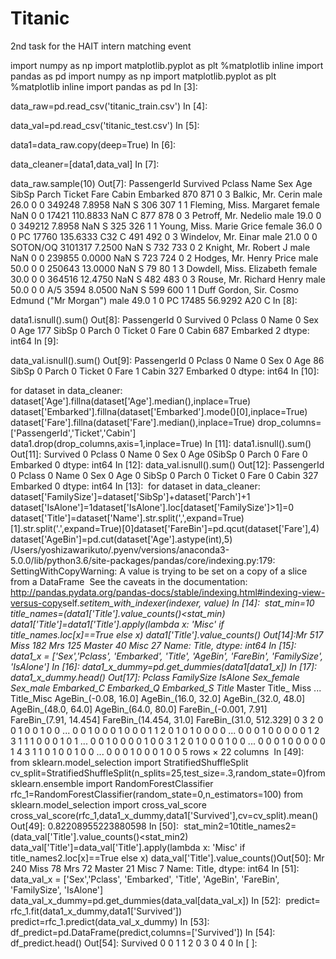 # Titanic
2nd task for the HAIT intern matching event

import numpy as np
import matplotlib.pyplot as plt
%matplotlib inline
import pandas as pd
import numpy as np
import matplotlib.pyplot as plt
%matplotlib inline
import pandas as pd
In [3]:

data_raw=pd.read_csv('titanic_train.csv')
In [4]:

data_val=pd.read_csv('titanic_test.csv')
In [5]:

data1=data_raw.copy(deep=True)
In [6]:

data_cleaner=[data1,data_val]
In [7]:

data_raw.sample(10)
Out[7]:
PassengerId    Survived    Pclass    Name    Sex    Age    SibSp    Parch    Ticket    Fare    Cabin    Embarked
870    871    0    3    Balkic, Mr. Cerin    male    26.0    0    0    349248    7.8958    NaN    S
306    307    1    1    Fleming, Miss. Margaret    female    NaN    0    0    17421    110.8833    NaN    C
877    878    0    3    Petroff, Mr. Nedelio    male    19.0    0    0    349212    7.8958    NaN    S
325    326    1    1    Young, Miss. Marie Grice    female    36.0    0    0    PC 17760    135.6333    C32    C
491    492    0    3    Windelov, Mr. Einar    male    21.0    0    0    SOTON/OQ 3101317    7.2500    NaN    S
732    733    0    2    Knight, Mr. Robert J    male    NaN    0    0    239855    0.0000    NaN    S
723    724    0    2    Hodges, Mr. Henry Price    male    50.0    0    0    250643    13.0000    NaN    S
79    80    1    3    Dowdell, Miss. Elizabeth    female    30.0    0    0    364516    12.4750    NaN    S
482    483    0    3    Rouse, Mr. Richard Henry    male    50.0    0    0    A/5 3594    8.0500    NaN    S
599    600    1    1    Duff Gordon, Sir. Cosmo Edmund ("Mr Morgan")    male    49.0    1    0    PC 17485    56.9292    A20    C
In [8]:

data1.isnull().sum()
Out[8]:
PassengerId      0
Survived         0
Pclass           0
Name             0
Sex              0
Age            177
SibSp            0
Parch            0
Ticket           0
Fare             0
Cabin          687
Embarked         2
dtype: int64
In [9]:

data_val.isnull().sum()
Out[9]:
PassengerId      0
Pclass           0
Name             0
Sex              0
Age             86
SibSp            0
Parch            0
Ticket           0
Fare             1
Cabin          327
Embarked         0
dtype: int64
In [10]:

for dataset in data_cleaner:
dataset['Age'].fillna(dataset['Age'].median(),inplace=True)
dataset['Embarked'].fillna(dataset['Embarked'].mode()[0],inplace=True)
dataset['Fare'].fillna(dataset['Fare'].median(),inplace=True)
​
​drop_columns=['PassengerId','Ticket','Cabin']
​data1.drop(drop_columns,axis=1,inplace=True)
​In [11]:
​
​data1.isnull().sum()
​Out[11]:
​Survived    0
​Pclass      0
​Name        0
​Sex         0
​Age         0
​SibSp       0
​Parch       0
​Fare        0
​Embarked    0
​dtype: int64
​In [12]:
​
​data_val.isnull().sum()
​Out[12]:
​PassengerId      0
​Pclass           0
​Name             0
​Sex              0
​Age              0
​SibSp            0
​Parch            0
​Ticket           0
​Fare             0
​Cabin          327
​Embarked         0
​dtype: int64
​In [13]:
​
​for dataset in data_cleaner:
​dataset['FamilySize']=dataset['SibSp']+dataset['Parch']+1
​dataset['IsAlone']=1
​dataset['IsAlone'].loc[dataset['FamilySize']>1]=0
​dataset['Title']=dataset['Name'].str.split(',',expand=True)[1].str.split('.',expand=True)[0]
​dataset['FareBin']=pd.qcut(dataset['Fare'],4)
​dataset['AgeBin']=pd.cut(dataset['Age'].astype(int),5)
​/Users/yoshizawarikuto/.pyenv/versions/anaconda3-5.0.0/lib/python3.6/site-packages/pandas/core/indexing.py:179: SettingWithCopyWarning:
​A value is trying to be set on a copy of a slice from a DataFrame
​
​See the caveats in the documentation: http://pandas.pydata.org/pandas-docs/stable/indexing.html#indexing-view-versus-copy
​self._setitem_with_indexer(indexer, value)
​In [14]:
​
​stat_min=10
​title_names=(data1['Title'].value_counts()<stat_min)
​data1['Title']=data1['Title'].apply(lambda x: 'Misc' if title_names.loc[x]==True else x)
​data1['Title'].value_counts()
​Out[14]:
​Mr        517
​Miss      182
​Mrs       125
​Master     40
​Misc        27
​Name: Title, dtype: int64
​In [15]:
​
​data1_x = ['Sex','Pclass', 'Embarked', 'Title', 'AgeBin', 'FareBin', 'FamilySize', 'IsAlone']
​In [16]:
​
​data1_x_dummy=pd.get_dummies(data1[data1_x])
​In [17]:
​
​data1_x_dummy.head()
​Out[17]:
​Pclass    FamilySize    IsAlone    Sex_female    Sex_male    Embarked_C    Embarked_Q    Embarked_S    Title_ Master    Title_ Miss    ...    Title_Misc    AgeBin_(-0.08, 16.0]    AgeBin_(16.0, 32.0]    AgeBin_(32.0, 48.0]    AgeBin_(48.0, 64.0]    AgeBin_(64.0, 80.0]    FareBin_(-0.001, 7.91]    FareBin_(7.91, 14.454]    FareBin_(14.454, 31.0]    FareBin_(31.0, 512.329]
​0    3    2    0    0    1    0    0    1    0    0    ...    0    0    1    0    0    0    1    0    0    0
​1    1    2    0    1    0    1    0    0    0    0    ...    0    0    0    1    0    0    0    0    0    1
​2    3    1    1    1    0    0    0    1    0    1    ...    0    0    1    0    0    0    0    1    0    0
​3    1    2    0    1    0    0    0    1    0    0    ...    0    0    0    1    0    0    0    0    0    1
​4    3    1    1    0    1    0    0    1    0    0    ...    0    0    0    1    0    0    0    1    0    0
​5 rows × 22 columns
​
​In [49]:
​
​from sklearn.model_selection import StratifiedShuffleSplit
​cv_split=StratifiedShuffleSplit(n_splits=25,test_size=.3,random_state=0)
​from sklearn.ensemble import RandomForestClassifier
​rfc_1=RandomForestClassifier(random_state=0,n_estimators=100)
​from sklearn.model_selection import cross_val_score
​cross_val_score(rfc_1,data1_x_dummy,data1['Survived'],cv=cv_split).mean()
​Out[49]:
​0.82208955223880598
​In [50]:
​
​stat_min2=10
​title_names2=(data_val['Title'].value_counts()<stat_min2)
​data_val['Title']=data_val['Title'].apply(lambda x: 'Misc' if title_names2.loc[x]==True else x)
​data_val['Title'].value_counts()
​Out[50]:
​Mr        240
​Miss       78
​Mrs        72
​Master     21
​Misc         7
​Name: Title, dtype: int64
​In [51]:
​
​data_val_x = ['Sex','Pclass', 'Embarked', 'Title', 'AgeBin', 'FareBin', 'FamilySize', 'IsAlone']
​data_val_x_dummy=pd.get_dummies(data_val[data_val_x])
​In [52]:
​
​predict=
​rfc_1.fit(data1_x_dummy,data1['Survived'])
​predict=rfc_1.predict(data_val_x_dummy)
​In [53]:
​
​df_predict=pd.DataFrame(predict,columns=['Survived'])
​In [54]:
​
​df_predict.head()
​Out[54]:
​Survived
​0    0
​1    1
​2    0
​3    0
​4    0
​In [ ]:
​
​
